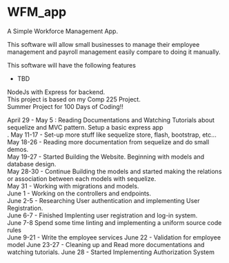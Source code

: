 # WFM_app
A Simple Workforce Management App.


This software will allow small businesses to manage their employee management and payroll management easily compare to doing it manually.<br/>

This software will have the following features
<ul>
    <li>TBD</li>
</ul>

NodeJs with Express for backend.<br/>
This project is based on my Comp 225 Project.<br/>
Summer Project for 100 Days of Coding!!<br/>

April 29 - May 5 : Reading Documentations and Watching Tutorials about sequelize and MVC pattern. Setup a basic express app<br/>.
May 11-17 - Set-up more stuff like sequelize store, flash, bootstrap, etc...<br/>
May 18-26 - Reading more documentation from sequelize and do small demos.<br/>
May 19-27 - Started Building the Website. Beginning with models and database design.<br/>
May 28-30 - Continue Building the models and started making the relations or association between each models with sequelize.<br/>
May 31 - Working with migrations and models.<br/>
June 1 - Working on the controllers and endpoints.<br/>
June 2-5 - Researching User authentication and implementing User Registration.<br/>
June 6-7 - Finished Implenting user registration and log-in system.<br/>
June 7-8 Spend some time linting and implementing a uniform source code rules</br>
June 9-21 - Write the employee services
June 22 - Validation for employee model
June 23-27 - Cleaning up and Read more documentations and watching tutorials.
June 28 - Started Implementing Authorization System